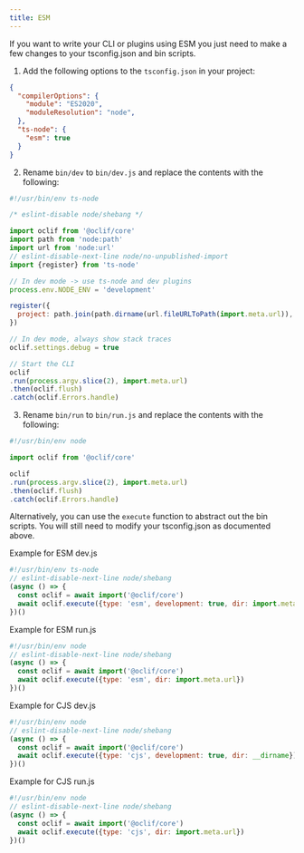 ```yaml
---
title: ESM
---
```


If you want to write your CLI or plugins using ESM you just need to make a few changes to your tsconfig.json and bin scripts.

1. Add the following options to the `tsconfig.json` in your project:

```json
{
  "compilerOptions": {
    "module": "ES2020",
    "moduleResolution": "node",
  },
  "ts-node": {
    "esm": true
  }
}
```

2. Rename `bin/dev` to `bin/dev.js` and replace the contents with the following:

```javascript
#!/usr/bin/env ts-node

/* eslint-disable node/shebang */

import oclif from '@oclif/core'
import path from 'node:path'
import url from 'node:url'
// eslint-disable-next-line node/no-unpublished-import
import {register} from 'ts-node'

// In dev mode -> use ts-node and dev plugins
process.env.NODE_ENV = 'development'

register({
  project: path.join(path.dirname(url.fileURLToPath(import.meta.url)), '..', 'tsconfig.json'),
})

// In dev mode, always show stack traces
oclif.settings.debug = true

// Start the CLI
oclif
.run(process.argv.slice(2), import.meta.url)
.then(oclif.flush)
.catch(oclif.Errors.handle)
```

3. Rename `bin/run` to `bin/run.js` and replace the contents with the following:

```javascript
#!/usr/bin/env node

import oclif from '@oclif/core'

oclif
.run(process.argv.slice(2), import.meta.url)
.then(oclif.flush)
.catch(oclif.Errors.handle)
```

Alternatively, you can use the `execute` function to abstract out the bin scripts. You will still need to modify your tsconfig.json as documented above.

Example for ESM dev.js
```js
#!/usr/bin/env ts-node
// eslint-disable-next-line node/shebang
(async () => {
  const oclif = await import('@oclif/core')
  await oclif.execute({type: 'esm', development: true, dir: import.meta.url})
})()
```

Example for ESM run.js
```js
#!/usr/bin/env node
// eslint-disable-next-line node/shebang
(async () => {
  const oclif = await import('@oclif/core')
  await oclif.execute({type: 'esm', dir: import.meta.url})
})()
```

Example for CJS dev.js
```js
#!/usr/bin/env node
// eslint-disable-next-line node/shebang
(async () => {
  const oclif = await import('@oclif/core')
  await oclif.execute({type: 'cjs', development: true, dir: __dirname})
})()
```

Example for CJS run.js
```js
#!/usr/bin/env node
// eslint-disable-next-line node/shebang
(async () => {
  const oclif = await import('@oclif/core')
  await oclif.execute({type: 'cjs', dir: import.meta.url})
})()
```
